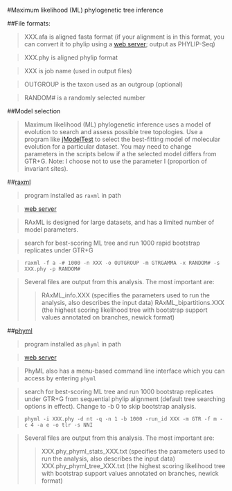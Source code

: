 #Maximum likelihood (ML) phylogenetic tree inference

##File formats:
>XXX.afa is aligned fasta format (if your alignment is in this format, you can convert it to phylip using a [web server](http://genome.nci.nih.gov/tools/reformat.html); output as PHYLIP-Seq) 

>XXX.phy is aligned phylip format 

>XXX is job name (used in output files)

>OUTGROUP is the taxon used as an outgroup (optional)

>RANDOM# is a randomly selected number

##Model selection
>Maximum likelihood (ML) phylogenetic inference uses a model of evolution to search and assess possible tree topologies. Use a program like [jModelTest](https://code.google.com/p/jmodeltest2/) to select the best-fitting model of molecular evolution for a particular dataset. You may need to change parameters in the scripts below if a the selected model differs from GTR+G. Note: I choose not to use the parameter I (proportion of invariant sites).

##[raxml](http://sco.h-its.org/exelixis/web/software/raxml/index.html)
>program installed as `raxml` in path

>[web server](http://embnet.vital-it.ch/raxml-bb/)

>RAxML is designed for large datasets, and has a limited number of model parameters.

>search for best-scoring ML tree and run 1000 rapid bootstrap replicates under GTR+G

>`raxml -f a -# 1000 -n XXX -o OUTGROUP -m GTRGAMMA -x RANDOM# -s XXX.phy -p RANDOM#`

>Several files are output from this analysis. The most important are:
>>RAxML_info.XXX (specifies the parameters used to run the analysis, also describes the input data)
>>RAxML_bipartitions.XXX (the highest scoring likelihood tree with bootstrap support values annotated on branches, newick format)

##[phyml](http://www.atgc-montpellier.fr/phyml/binaries.php)
>program installed as `phyml` in path

>[web server](http://atgc.lirmm.fr/phyml/)

>PhyML also has a menu-based command line interface which you can access by entering `phyml`

>search for best-scoring ML tree and run 1000 bootstrap replicates under GTR+G from sequential phylip alignment (default tree searching options in effect). Change to -b 0 to skip bootstrap analysis.

>`phyml -i XXX.phy -d nt -q -n 1 -b 1000 -run_id XXX -m GTR -f m -c 4 -a e -o tlr -s NNI`

>Several files are output from this analysis. The most important are:
>>XXX.phy_phyml_stats_XXX.txt (specifies the parameters used to run the analysis, also describes the input data)
>>XXX.phy_phyml_tree_XXX.txt (the highest scoring likelihood tree with bootstrap support values annotated on branches, newick format)